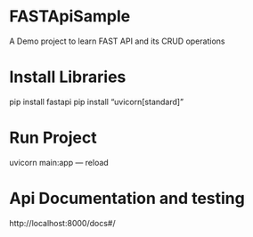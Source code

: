 # FASTApiSample
A Demo project to learn FAST API and its CRUD operations


# Install Libraries
pip install fastapi
pip install “uvicorn[standard]”

# Run Project
uvicorn main:app — reload

# Api Documentation and testing
http://localhost:8000/docs#/